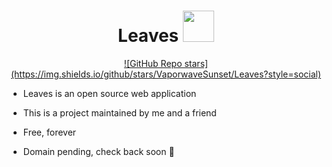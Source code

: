 <h1 align="center">
    <span>Leaves</span>
  <img width="auto" height="50px" src="https://github.com/VaporwaveSunset/Leaves/blob/main/images/Leaf.png"/>
</h1>

<div align="center">
    <a href="https://github.com/VaporwaveSunset/Leaves/Stargazers">![GitHub Repo stars](https://img.shields.io/github/stars/VaporwaveSunset/Leaves?style=social)</a>
</div>

- Leaves is an open source web application
- This is a project maintained by me and a friend
- Free, forever

- Domain pending, check back soon 🎉
